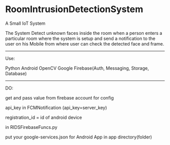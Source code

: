 # RoomIntrusionDetectionSystem

A Small IoT System

The System Detect unknown faces inside the room when a person enters a particular room where the system is setup and send a notification to the user on his Mobile from where user can check the detected face and frame.

--------------------------------------------------------------------------------

Use:

Python
Android
OpenCV
Google Firebase(Auth, Messaging, Storage, Database)

--------------------------------------------------------------------------------

DO:

get and pass value from firebase account for config

api_key in FCMNotification (api_key=server_key)

registration_id = id of android device

in RIDSFirebaseFuncs.py

put your google-services.json for Android App in app directory(folder)
